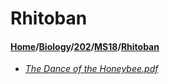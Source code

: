 # Rhitoban
#### [Home](../../../..)/[Biology](../../..)/[202](../..)/[MS18](..)/[Rhitoban]()
- [_The Dance of the Honeybee.pdf_](The%20Dance%20of%20the%20Honeybee.pdf)
